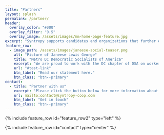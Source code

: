 ```yaml
---
title: "Partners"
layout: splash
permalink: /partner/
header:
  overlay_color: "#000"
  overlay_filter: "0.5"
  overlay_image: /assets/images/mm-home-page-feature.jpg
excerpt: "Syntropy supports candidates and organizations that further democracy in the workplace and in our government."
feature_row:
  - image_path: /assets/images/janeese-social-teaser.png
    alt: "Picture of Janeese Lewis George"
    title: "Metro DC Democratic Socialists of America"
    excerpt: 'We are proud to work with the DC chapter of DSA on worker's rights, ecological issues, and fighting for fair housing.'
    url: "#test-link"
    btn_label: "Read our statement here."
    btn_class: "btn--primary"
contact:
  - title: "Partner with us"
    excerpt: 'Please click the button below for more information about partnering with us.'
    url: mailto:contact@syntropy-coop.com
    btn_label: "Get in touch"
    btn_class: "btn--primary"
---
```

{% include feature_row id="feature_row2" type="left" %}

{% include feature_row id="contact" type="center" %}
